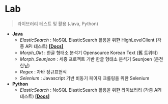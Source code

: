 # Lab
> 라이브러리 테스트 및 활용 (Java, Python)
* **Java** 
    * _ElasticSearch_ : NoSQL ElasticSearch 활용을 위한 HighLevelClient (각종 API 테스트) [**[Docs]**](https://www.elastic.co/guide/en/elasticsearch/client/java-rest/7.x/java-rest-high.html)
    * _Morph_Okt_ : 한글 형태소 분석기 Opensource Korean Text (舊 트위터)
    * _Morph_Seunjeon_ : 세종 프로젝트 기반 한글 형태소 분석기 Seunjoen (은전한닢)
    * _Regex_ : 자바 정규표현식
    * _Selenium_ : Javascript 기반 비동기 페이지 크롤링을 위한 Selenium
* **Python**
    * _ElasticSearch_ : NoSQL ElasticSearch 활용을 위한 라이브러리 (각종 API 테스트) [**[Docs]**](https://elasticsearch-py.readthedocs.io/en/master/)
